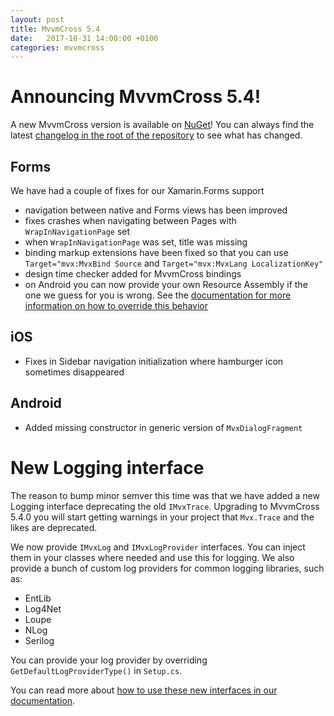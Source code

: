 ```yaml
---
layout: post
title: MvvmCross 5.4
date:   2017-10-31 14:00:00 +0100
categories: mvvmcross
---
```


# Announcing MvvmCross 5.4!

A new MvvmCross version is available on [NuGet](https://www.nuget.org/packages/MvvmCross/5.3.0)! You can always find the latest [changelog in the root of the repository](https://github.com/MvvmCross/MvvmCross/blob/develop/CHANGELOG.md) to see what has changed.

## Forms
We have had a couple of fixes for our Xamarin.Forms support
- navigation between native and Forms views has been improved
- fixes crashes when navigating between Pages with `WrapInNavigationPage` set
- when `WrapInNavigationPage` was set, title was missing
- binding markup extensions have been fixed so that you can use `Target="mvx:MvxBind Source` and `Target="mvx:MvxLang LocalizationKey"`
- design time checker added for MvvmCross bindings
- on Android you can now provide your own Resource Assembly if the one we guess for you is wrong. See the [documentation for more information on how to override this behavior](https://www.mvvmcross.com/documentation/platform/forms/xamarin-forms-customization)

## iOS
- Fixes in Sidebar navigation initialization where hamburger icon sometimes disappeared

## Android
- Added missing constructor in generic version of `MvxDialogFragment`

# New Logging interface

The reason to bump minor semver this time was that we have added a new Logging interface deprecating the old `IMvxTrace`. Upgrading to MvvmCross 5.4.0 you will start getting warnings in your project that `Mvx.Trace` and the likes are deprecated.

We now provide `IMvxLog` and `IMvxLogProvider` interfaces. You can inject them in your classes where needed and use this for logging. We also provide a bunch of custom log providers for common logging libraries, such as:

- EntLib
- Log4Net
- Loupe
- NLog
- Serilog

You can provide your log provider by overriding `GetDefaultLogProviderType()` in `Setup.cs`.

You can read more about [how to use these new interfaces in our documentation](https://www.mvvmcross.com/documentation/fundamentals/).